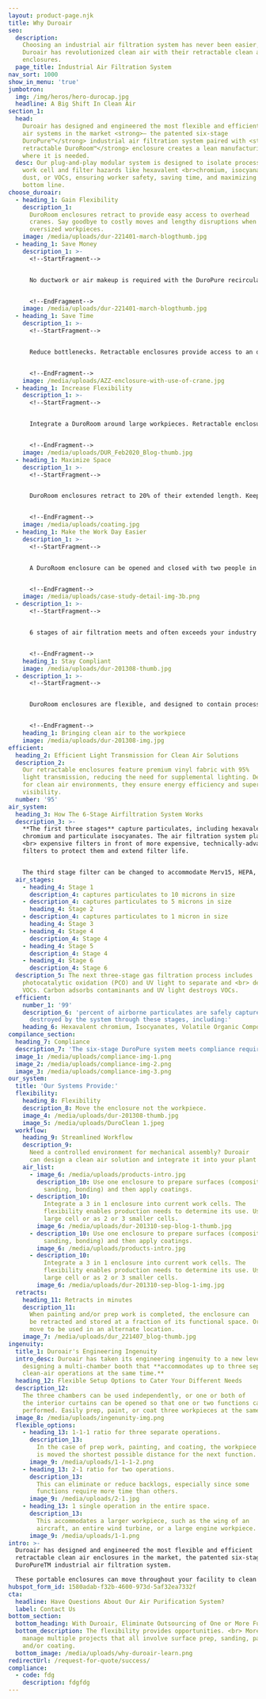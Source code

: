 ```yaml
---
layout: product-page.njk
title: Why Duroair
seo:
  description:
    Choosing an industrial air filtration system has never been easier,
    Duroair has revolutionized clean air with their retractable clean air
    enclosures.
  page_title: Industrial Air Filtration System
nav_sort: 1000
show_in_menu: 'true'
jumbotron:
  img: /img/heros/hero-durocap.jpg
  headline: A Big Shift In Clean Air
section_1:
  head:
    Duroair has designed and engineered the most flexible and efficient clean
    air systems in the market <strong>— the patented six-stage
    DuroPure™</strong> industrial air filtration system paired with <strong>the
    retractable DuroRoom™</strong> enclosure creates a lean manufacturing layout
    where it is needed.
  desc: Our plug-and-play modular system is designed to isolate processes in any
    work cell and filter hazards like hexavalent <br>chromium, isocyanates,
    dust, or VOCs, ensuring worker safety, saving time, and maximizing your
    bottom line.
choose_duroair:
  - heading_1: Gain Flexibility
    description_1:
      DuroRoom enclosures retract to provide easy access to overhead
      cranes. Say goodbye to costly moves and lengthy disruptions when moving
      oversized workpieces.
    image: /media/uploads/dur-221401-march-blogthumb.jpg
  - heading_1: Save Money
    description_1: >-
      <!--StartFragment-->


      No ductwork or air makeup is required with the DuroPure recirculating system. Treated air does not need to be vented, saving on heating, or cooling costs.


      <!--EndFragment-->
    image: /media/uploads/dur-221401-march-blogthumb.jpg
  - heading_1: Save Time
    description_1: >-
      <!--StartFragment-->


      Reduce bottlenecks. Retractable enclosures provide access to an overheard crane which means easier material handling.


      <!--EndFragment-->
    image: /media/uploads/AZZ-enclosure-with-use-of-crane.jpg
  - heading_1: Increase Flexibility
    description_1: >-
      <!--StartFragment-->


      Integrate a DuroRoom around large workpieces. Retractable enclosures provide access to overhead cranes.


      <!--EndFragment-->
    image: /media/uploads/DUR_Feb2020_Blog-thumb.jpg
  - heading_1: Maximize Space
    description_1: >-
      <!--StartFragment-->


      DuroRoom enclosures retract to 20% of their extended length. Keep space productive. Retract an enclosure when not in use to use for other purposes.


      <!--EndFragment-->
    image: /media/uploads/coating.jpg
  - heading_1: Make the Work Day Easier
    description_1: >-
      <!--StartFragment-->


      A DuroRoom enclosure can be opened and closed with two people in minutes. Once retracted the enclosure can be stored at a fraction of its functional space.


      <!--EndFragment-->
    image: /media/uploads/case-study-detail-img-3b.png
  - description_1: >-
      <!--StartFragment-->


      6 stages of air filtration meets and often exceeds your industry's clean air quality requirements.


      <!--EndFragment-->
    heading_1: Stay Compliant
    image: /media/uploads/dur-201308-thumb.jpg
  - description_1: >-
      <!--StartFragment-->


      DuroRoom enclosures are flexible, and designed to contain processes where they are created in your plant workflow. With the right filtration, clean air is brought to the workpiece with no worry of complicated moves and risk of damage to large components.


      <!--EndFragment-->
    heading_1: Bringing clean air to the workpiece
    image: /media/uploads/dur-201308-img.jpg
efficient:
  heading_2: Efficient Light Transmission for Clean Air Solutions
  description_2:
    Our retractable enclosures feature premium vinyl fabric with 95%
    light transmission, reducing the need for supplemental lighting. Designed
    for clean air environments, they ensure energy efficiency and superior
    visibility.
  number: '95'
air_system:
  heading_3: How The 6-Stage Airfiltration System Works
  description_3: >-
    **The first three stages** capture particulates, including hexavalent
    chromium and particulate isocyanates. The air filtration system places less
    <br> expensive filters in front of more expensive, technically-advanced
    filters to protect them and extend filter life.


    The third stage filter can be changed to accommodate Merv15, HEPA, NESHAP 319 standards, depending upon needs. This provides the <br> manufacturing flexibility to do different operations in the enclosure.
  air_stages:
    - heading_4: Stage 1
      description_4: captures particulates to 10 microns in size
    - description_4: captures particulates to 5 microns in size
      heading_4: Stage 2
    - description_4: captures particulates to 1 micron in size
      heading_4: Stage 3
    - heading_4: Stage 4
      description_4: Stage 4
    - heading_4: Stage 5
      description_4: Stage 4
    - heading_4: Stage 6
      description_4: Stage 6
  description_5: The next three-stage gas filtration process includes
    photocatalytic oxidation (PCO) and UV light to separate and <br> destroy
    VOCs. Carbon adsorbs contaminants and UV light destroys VOCs.
  efficient:
    number_1: '99'
    description_6: 'percent of airborne particulates are safely captured and
      destroyed by the system through these stages, including:'
    heading_6: Hexavalent chromium, Isocyanates, Volatile Organic Compounds
compilance_section:
  heading_7: Compliance
  description_7: 'The six-stage DuroPure system meets compliance requirements of:'
  image_1: /media/uploads/compliance-img-1.png
  image_2: /media/uploads/compliance-img-2.png
  image_3: /media/uploads/compliance-img-3.png
our_system:
  title: 'Our Systems Provide:'
  flexibility:
    heading_8: Flexibility
    description_8: Move the enclosure not the workpiece.
    image_4: /media/uploads/dur-201308-thumb.jpg
    image_5: /media/uploads/DuroClean 1.jpeg
  workflow:
    heading_9: Streamlined Workflow
    description_9:
      Need a controlled environment for mechanical assembly? Duroair
      can design a clean air solution and integrate it into your plant layout.
    air_list:
      - image_6: /media/uploads/products-intro.jpg
        description_10: Use one enclosure to prepare surfaces (composite repair,
          sanding, bonding) and then apply coatings.
      - description_10:
          Integrate a 3 in 1 enclosure into current work cells. The
          flexibility enables production needs to determine its use. Use as one
          large cell or as 2 or 3 smaller cells.
        image_6: /media/uploads/dur-201310-sep-blog-1-thumb.jpg
      - description_10: Use one enclosure to prepare surfaces (composite repair,
          sanding, bonding) and then apply coatings.
        image_6: /media/uploads/products-intro.jpg
      - description_10:
          Integrate a 3 in 1 enclosure into current work cells. The
          flexibility enables production needs to determine its use. Use as one
          large cell or as 2 or 3 smaller cells.
        image_6: /media/uploads/dur-201310-sep-blog-1-img.jpg
  retracts:
    heading_11: Retracts in minutes
    description_11:
      When painting and/or prep work is completed, the enclosure can
      be retracted and stored at a fraction of its functional space. Or, can
      move to be used in an alternate location.
    image_7: /media/uploads/dur_221407_blog-thumb.jpg
ingenuity:
  title_1: Duroair's Engineering Ingenuity
  intro_desc: Duroair has taken its engineering ingenuity to a new level by
    designing a multi-chamber booth that **accommodates up to three separate
    clean-air operations at the same time.**
  heading_12: Flexible Setup Options to Cater Your Different Needs
  description_12:
    The three chambers can be used independently, or one or both of
    the interior curtains can be opened so that one or two functions can be
    performed. Easily prep, paint, or coat three workpieces at the same time!
  image_8: /media/uploads/ingenunity-img.png
  flexible_options:
    - heading_13: 1-1-1 ratio for three separate operations.
      description_13:
        In the case of prep work, painting, and coating, the workpiece
        is moved the shortest possible distance for the next function.
      image_9: /media/uploads/1-1-1-2.png
    - heading_13: 2-1 ratio for two operations.
      description_13:
        This can eliminate or reduce backlogs, especially since some
        functions require more time than others.
      image_9: /media/uploads/2-1.jpg
    - heading_13: 1 single operation in the entire space.
      description_13:
        This accommodates a larger workpiece, such as the wing of an
        aircraft, an entire wind turbine, or a large engine workpiece.
      image_9: /media/uploads/1-1.png
intro: >-
  Duroair has designed and engineered the most flexible and efficient
  retractable clean air enclosures in the market, the patented six-stage
  DuroPureTM industrial air filtration system.

  These portable enclosures can move throughout your facility to clean air of hexavalent chromium and VOCs to ensure your workers’ safety and help your bottom line.
hubspot_form_id: 1580adab-f32b-4600-973d-5af32ea7332f
cta:
  headline: Have Questions About Our Air Purification System?
  label: Contact Us
bottom_section:
  bottom_heading: With Duroair, Eliminate Outsourcing of One or More Functions
  bottom_description: The flexibility provides opportunities. <br> More easily
    manage multiple projects that all involve surface prep, sanding, painting
    and/or coating.
  bottom_image: /media/uploads/why-duroair-learn.png
redirectUrl: /request-for-quote/success/
compliance:
  - code: fdg
    description: fdgfdg
---
```

